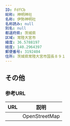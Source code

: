```yaml
---
ID: FdfCb
総称: 神明神社
名称: 伊勢神明社
名称読み: null
別名: null
都道府県: 茨城県
区域: 常陸大宮市
緯度: 36.5788197
経度: 140.2964397
郵便番号: 3192404
住所: 茨城県常陸大宮市国長８９１
---
```


## その他

### 参考URL

| URL | 説明          |
| --- | ------------- |
|     | OpenStreetMap |
